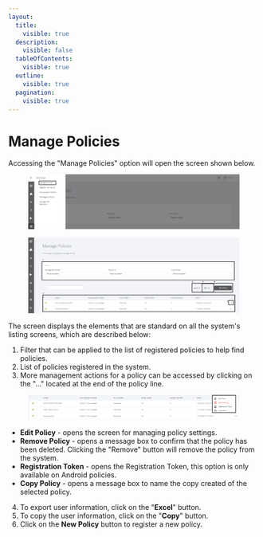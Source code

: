 ```yaml
---
layout:
  title:
    visible: true
  description:
    visible: false
  tableOfContents:
    visible: true
  outline:
    visible: true
  pagination:
    visible: true
---
```


# Manage Policies

Accessing the "Manage Policies" option will open the screen shown below.

<figure><img src="../../../../.gitbook/assets/Captura de tela 2024-02-14 172408.png" alt=""><figcaption></figcaption></figure>

<figure><img src="../../../../.gitbook/assets/Captura de tela 2024-02-14 172744.png" alt=""><figcaption></figcaption></figure>

The screen displays the elements that are standard on all the system's listing screens, which are described below:

1. Filter that can be applied to the list of registered policies to help find policies.
2. List of policies registered in the system.
3. More management actions for a policy can be accessed by clicking on the "..." located at the end of the policy line.

<figure><img src="../../../../.gitbook/assets/Captura de tela 2024-02-14 173032.png" alt=""><figcaption></figcaption></figure>

* **Edit Policy** - opens the screen for managing policy settings.
* **Remove Policy** - opens a message box to confirm that the policy has been deleted. Clicking the "Remove" button will remove the policy from the system.
* **Registration Token** - opens the Registration Token, this option is only available on Android policies.
* **Copy Policy** - opens a message box to name the copy created of the selected policy.

4. To export user information, click on the "**Excel**" button.
5. To copy the user information, click on the "**Copy**" button.
6. Click on the **New Policy** button to register a new policy.
